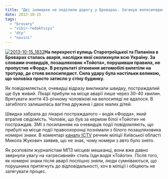 ```yaml
---
title: "Дві іномарки не поділили дорогу у Броварах. Загинув велосипедист"
date: 2013-10-15
tags: 
  - "brovary"
  - "vibir-redaktsiyi"
  - "dtp"
  - "novini"
---
```


[![2013-10-15_1832](https://mpz.brovary.org/wp-content/uploads/2013/10/2013-10-15_1832.png)](https://mpz.brovary.org/wp-content/uploads/2013/10/2013-10-15_1832.png)**На перехресті вулиць Старотроїцької та Папаніна в Броварах сталась аварія, наслідки якої сколихнули всю Україну. За словами очевидців, позашляховик «Тойота», порушивши правила, не пропустив «Форд». В результаті зіткнення автомобілі вилетіли на тротуар, де стояв велосипедист. Сила удару була настільки великою, що чоловіка просто затисло у стіну будинку.**

Як повідомляється, очевидці відразу викликали швидку, постраждалий ще був живий. Лікарі прибули на місце аварії лише через 30-40 хвилин. Врятувати життя 43-річному чоловікові на велосипеді не вдалося. В загиблого залишилась вагітна дружина і двоє малих дітей.

Швидка забрала до лікарні постраждалого – водія «Форда», який втратив свідомість. Чоловік, що був за кермом білої «Тойоти» не постраждав. ЗМІ з посиланням на очевидців події повідомляють, що прибулі на місце події правоохоронці познімали з білого позашляховика номерні знаки. В коментарі [каналу ІСТV](http://fakty.ictv.ua/ru/index/read-news/id/1490240) речник міліції Київської області Микола Жукович заявив, що не знає, чому номери з авто було знято.

Як розповіли журналістам МПЗ місцеві мешканці, вони вже давно звернули увагу на «агресивний» стиль їзди водія «Тойоти». Після того, як номерні знаки після аварії поспішно зняли, люди сумніваються, що порушника притягнуть до відповідальності, хоч в міліції і обіцяють не затягувати процес.
